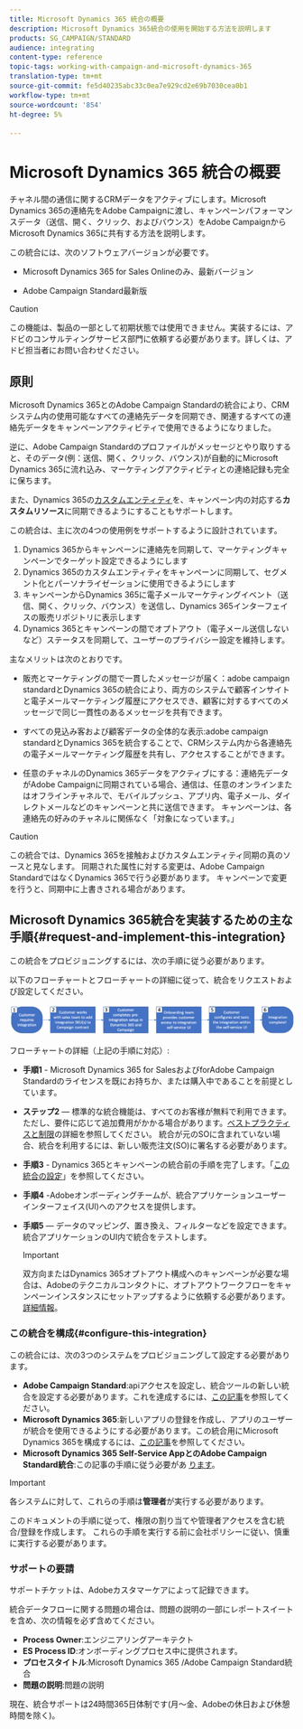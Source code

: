 ```yaml
---
title: Microsoft Dynamics 365 統合の概要
description: Microsoft Dynamics 365統合の使用を開始する方法を説明します
products: SG_CAMPAIGN/STANDARD
audience: integrating
content-type: reference
topic-tags: working-with-campaign-and-microsoft-dynamics-365
translation-type: tm+mt
source-git-commit: fe5d40235abc33c0ea7e929cd2e69b7030cea0b1
workflow-type: tm+mt
source-wordcount: '854'
ht-degree: 5%

---
```



# Microsoft Dynamics 365 統合の概要

チャネル間の通信に関するCRMデータをアクティブにします。Microsoft Dynamics 365の連絡先をAdobe Campaignに渡し、キャンペーンパフォーマンスデータ（送信、開く、クリック、およびバウンス）をAdobe CampaignからMicrosoft Dynamics 365に共有する方法を説明します。

この統合には、次のソフトウェアバージョンが必要です。

* Microsoft Dynamics 365 for Sales Onlineのみ、最新バージョン

* Adobe Campaign Standard最新版

>[!CAUTION]
>
>この機能は、製品の一部として初期状態では使用できません。実装するには、アドビのコンサルティングサービス部門に依頼する必要があります。詳しくは、アドビ担当者にお問い合わせください。


## 原則

Microsoft Dynamics 365とのAdobe Campaign Standardの統合により、CRMシステム内の使用可能なすべての連絡先データを同期でき、関連するすべての連絡先データをキャンペーンアクティビティで使用できるようになりました。

逆に、Adobe Campaign Standardのプロファイルがメッセージとやり取りすると、そのデータ(例：送信、開く、クリック、バウンス)が自動的にMicrosoft Dynamics 365に流れ込み、マーケティングアクティビティとの連絡記録も完全に保ちます。

また、Dynamics 365の[カスタムエンティティ](../../integrating/using/d365-acs-self-service-app-settings.md)を、キャンペーン内の対応する&#x200B;**カスタムリソース**&#x200B;に同期できるようにすることもサポートします。

この統合は、主に次の4つの使用例をサポートするように設計されています。

1. Dynamics 365からキャンペーンに連絡先を同期して、マーケティングキャンペーンでターゲット設定できるようにします
1. Dynamics 365のカスタムエンティティをキャンペーンに同期して、セグメント化とパーソナライゼーションに使用できるようにします
1. キャンペーンからDynamics 365に電子メールマーケティングイベント（送信、開く、クリック、バウンス）を送信し、Dynamics 365インターフェイスの販売リポジトリに表示します
1. Dynamics 365とキャンペーンの間でオプトアウト（電子メール送信しないなど）ステータスを同期して、ユーザーのプライバシー設定を維持します。

主なメリットは次のとおりです。

* 販売とマーケティングの間で一貫したメッセージが届く：adobe campaign standardとDynamics 365の統合により、両方のシステムで顧客インサイトと電子メールマーケティング履歴にアクセスでき、顧客に対するすべてのメッセージで同じ一貫性のあるメッセージを共有できます。

* すべての見込み客および顧客データの全体的な表示:adobe campaign standardとDynamics 365を統合することで、CRMシステム内から各連絡先の電子メールマーケティング履歴を共有し、アクセスすることができます。

* 任意のチャネルのDynamics 365データをアクティブにする：連絡先データがAdobe Campaignに同期されている場合、通信は、任意のオンラインまたはオフラインチャネルで、モバイルプッシュ、アプリ内、電子メール、ダイレクトメールなどのキャンペーンと共に送信できます。 キャンペーンは、各連絡先の好みのチャネルに関係なく「対象になっています。」

>[!CAUTION]
>
>この統合では、Dynamics 365を接触およびカスタムエンティティ同期の真のソースと見なします。  同期された属性に対する変更は、Adobe Campaign StandardではなくDynamics 365で行う必要があります。  キャンペーンで変更を行うと、同期中に上書きされる場合があります。


## Microsoft Dynamics 365統合を実装するための主な手順{#request-and-implement-this-integration}

この統合をプロビジョニングするには、次の手順に従う必要があります。

以下のフローチャートとフローチャートの詳細に従って、統合をリクエストおよび設定してください。

![](assets/provisioning-wf.png)

フローチャートの詳細（上記の手順に対応）:

* **手順1** - Microsoft Dynamics 365 for SalesおよびforAdobe Campaign Standardのライセンスを既にお持ちか、または購入中であることを前提としています。
* **ステップ2**  — 標準的な統合機能は、すべてのお客様が無料で利用できます。ただし、要件に応じて追加費用がかかる場合があります。[ベストプラクティスと制限](../../integrating/using/d365-acs-notices-and-recommendations.md)の詳細を参照してください。 統合が元のSOに含まれていない場合、統合を利用するには、新しい販売注文(SO)に署名する必要があります。
* **手順3**  - Dynamics 365とキャンペーンの統合前の手順を完了します。「[この統合の設定](#configure-this-integration)」を参照してください。
* **手順4** -Adobeオンボーディングチームが、統合アプリケーションユーザーインターフェイス(UI)へのアクセスを提供します。
* **手順5**  — データのマッピング、置き換え、フィルターなどを設定できます。統合アプリケーションのUI内で統合をテストします。

   >[!IMPORTANT]
   >
   > 双方向またはDynamics 365オプトアウト構成へのキャンペーンが必要な場合は、Adobeのテクニカルコンタクトに、オプトアウトワークフローをキャンペーンインスタンスにセットアップするように依頼する必要があります。 [詳細情報](../../integrating/using/d365-acs-notices-and-recommendations.md#opt-out)。

### この統合を構成{#configure-this-integration}

この統合には、次の3つのシステムをプロビジョニングして設定する必要があります。

* **Adobe Campaign Standard**:apiアクセスを設定し、統合ツールの新しい統合を設定する必要があります。これを達成するには、[この記事](../../integrating/using/d365-acs-configure-adobe-io.md)を参照してください。
* **Microsoft Dynamics 365**:新しいアプリの登録を作成し、アプリのユーザーが統合を使用できるようにする必要があります。この統合用にMicrosoft Dynamics 365を構成するには、[この記事](../../integrating/using/d365-acs-configure-d365.md)を参照してください。
* **Microsoft Dynamics 365 Self-Service AppとのAdobe Campaign Standard統合**:この記事の手順に従う必要があ [ります](../../integrating/using/d365-acs-self-service-app-control-access.md)。

>[!IMPORTANT]
>
>各システムに対して、これらの手順は&#x200B;**管理者**&#x200B;が実行する必要があります。
>
>このドキュメントの手順に従って、権限の割り当てや管理者アクセスを含む統合/登録を作成します。  これらの手順を実行する前に会社ポリシーに従い、慎重に実行する必要があります。


### サポートの要請

サポートチケットは、Adobeカスタマーケアによって記録できます。

統合データフローに関する問題の場合は、問題の説明の一部にレポートスイートを含め、次の情報を必ず含めてください。

* **Process Owner**:エンジニアリングアーキテクト
* **ES Process ID**:オンボーディングプロセス中に提供されます。
* **プロセスタイトル**:Microsoft Dynamics 365 /Adobe Campaign Standard統合
* **問題の説明**:問題の説明

現在、統合サポートは24時間365日体制です(月～金、Adobeの休日および休憩時間を除く)。
